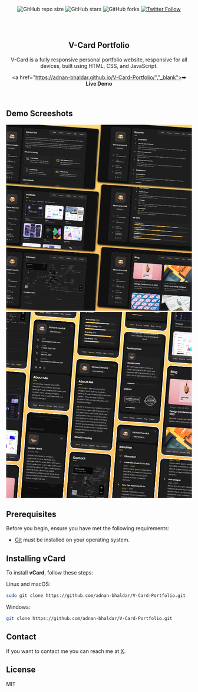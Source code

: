 <div align="center">

![GitHub repo size](https://img.shields.io/github/repo-size/adnan-bhaldar/V-Card-Portfolio)
![GitHub stars](https://img.shields.io/github/stars/adnan-bhaldar/V-Card-Portfolio?style=social)
![GitHub forks](https://img.shields.io/github/forks/adnan-bhaldar/V-Card-Portfolio?style=social)
[![Twitter Follow](https://img.shields.io/twitter/follow/Adnan__Bhaldar?style=social)](https://twitter.com/intent/follow?screen_name=Adnan__Bhaldar)

  <br />
  <br />

  <h2 align="center">V-Card Portfolio</h2>

V-Card is a fully responsive personal portfolio website, responsive for all devices, built using HTML, CSS, and JavaScript.

<a href="https://adnan-bhaldar.github.io/V-Card-Portfolio/","_blank"><strong>➥ Live Demo</strong></a>

</div>

<br />

## Demo Screeshots

![vCard Desktop Demo](./readme-images/desktop.png "Desktop Demo")
![vCard Mobile Demo](./readme-images/mobile.png "Mobile Demo")

## Prerequisites

Before you begin, ensure you have met the following requirements:

* [Git](https://git-scm.com/downloads "Download Git") must be installed on your operating system.

## Installing vCard

To install **vCard**, follow these steps:

Linux and macOS:

```bash
sudo git clone https://github.com/adnan-bhaldar/V-Card-Portfolio.git
```

Windows:

```bash
git clone https://github.com/adnan-bhaldar/V-Card-Portfolio.git
```

## Contact

If you want to contact me you can reach me at [X](https://www.x.com/Adnan__Bhaldar).

## License

MIT
